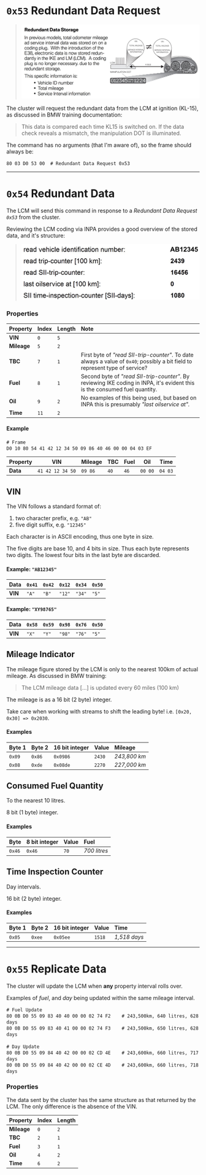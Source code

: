 # `0x53` Redundant Data Request

> ![INPA > LCM > Coding > SII](redundant/redundant_data_storage.jpg)

The cluster will request the redundant data from the LCM at ignition (KL-15), as discussed in BMW training documentation:

> This data is compared each time KL15 is switched on. If the data check reveals a mismatch, the manipulation DOT is illuminated.

The command has no arguments (that I'm aware of), so the frame should always be:
    
    80 03 D0 53 00  # Redundant Data Request 0x53

---

# `0x54` Redundant Data

The LCM will send this command in response to a *Redundant Data Request `0x53`* from the cluster.

Reviewing the LCM coding via INPA provides a good overview of the stored data, and it's structure:

> ![INPA > LCM > Coding > SII](redundant/lcm_coding.jpg)

### Properties

Property|Index|Length|Note
:---|:---|:---|:---
**VIN**|`0`|`5`|
**Mileage**|`5`|`2`|
**TBC**|`7`|`1`|First byte of *"read SII-trip-counter"*. To date always a value of `0x40`; possibly a bit field to represent type of service?
**Fuel**|`8`|`1`|Second byte of *"read SII-trip-counter"*. By reviewing IKE coding in INPA, it's evident this is the consumed fuel quantity.
**Oil**|`9`|`2`| No examples of this being used, but based on INPA this is presumably *"last oilservice at".* |
**Time**|`11`|`2`|

#### Example
    
    # Frame
    D0 10 80 54 41 42 12 34 50 09 86 40 46 00 00 04 03 EF

Property|VIN|Mileage|TBC|Fuel|Oil|Time
---|---|---|---|---|---|---
**Data**|`41 42 12 34 50`|`09 86`|`40`|`46`|`00 00`|`04 03`

## VIN

The VIN follows a standard format of:

 1. two character prefix, e.g. `"AB"`
 2. five digit suffix, e.g. `"12345"`

Each character is in ASCII encoding, thus one byte in size.

The five digits are base 10, and 4 bits in size. Thus each byte represents two digits. The lowest four bits in the last byte are discarded.

#### Example: `"AB12345"`

Data|`0x41`|`0x42`|`0x12`|`0x34`|`0x50`
:---|:---|:---|:---|:---|:---
**VIN**|`"A"`|`"B"`|`"12"`|`"34"`| `"5"`

#### Example: `"XY98765"`

Data|`0x58`|`0x59`|`0x98`|`0x76`|`0x50`
:---|:---|:---|:---|:---|:---
**VIN**|`"X"`|`"Y"`|`"98"`|`"76"`| `"5"`

## Mileage Indicator
The mileage figure stored by the LCM is only to the nearest 100km of actual mileage. As discussed in BMW training:
> The LCM mileage data [...] is updated every 60 miles (100 km)

The mileage is as a 16 bit (2 byte) integer.

Take care when working with streams to shift the leading byte! i.e. `[0x20, 0x30] => 0x2030`.

#### Examples

Byte 1|Byte 2|16 bit integer|Value|Mileage
:---|:---|:---|:---|:---
`0x09`|`0x86`|`0x0986`|`2430`| *243,800 km* 
`0x08`|`0xde`|`0x08de`|`2270`| *227,000 km*

## Consumed Fuel Quantity

To the nearest 10 litres.

8 bit (1 byte) integer.

#### Examples

Byte|8 bit integer|Value|Fuel
:---|:---|:---|:---
`0x46`|`0x46`|`70`| *700 litres*

## Time Inspection Counter

Day intervals.

16 bit (2 byte) integer.

#### Examples

Byte 1|Byte 2|16 bit integer|Value|Time
:---|:---|:---|:---|:---
`0x05`|`0xee`|`0x05ee`|`1518`| *1,518 days* 

---

# `0x55` Replicate Data

The cluster will update the LCM when **any** property interval rolls over.

Examples of *fuel*, and *day* being updated within the same mileage interval.

    # Fuel Update
    80 0B D0 55 09 83 40 40 00 00 02 74 F2    # 243,500km, 640 litres, 628 days
    80 0B D0 55 09 83 40 41 00 00 02 74 F3    # 243,500km, 650 litres, 628 days
    
    # Day Update
    80 0B D0 55 09 84 40 42 00 00 02 CD 4E    # 243,600km, 660 litres, 717 days
    80 0B D0 55 09 84 40 42 00 00 02 CE 4D    # 243,600km, 660 litres, 718 days

### Properties

The data sent by the cluster has the same structure as that returned by the LCM. The only difference is the absence of the VIN.

Property|Index|Length
:---|:---|:---
**Mileage**|`0`|`2`|
**TBC**|`2`|`1`
**Fuel**|`3`|`1`|
**Oil**|`4`|`2`|
**Time**|`6`|`2`|